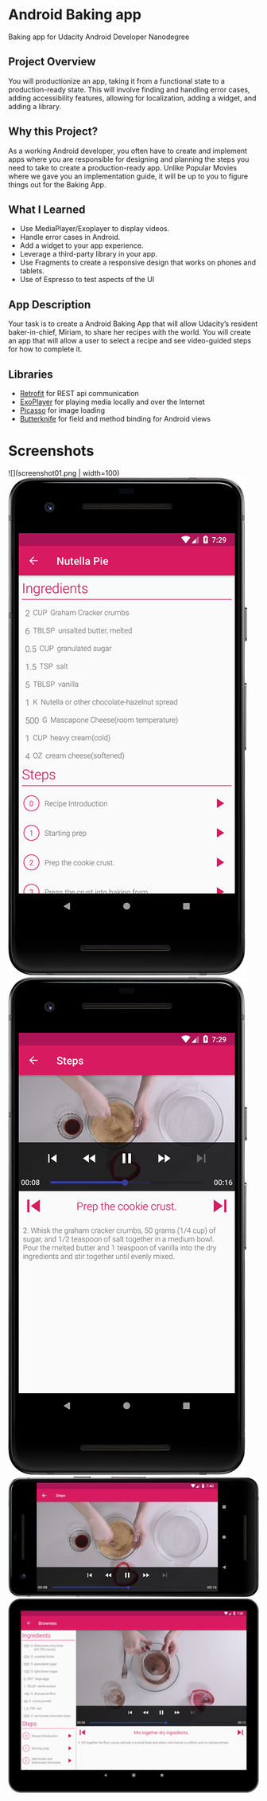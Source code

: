 # Android Baking app
Baking app for Udacity Android Developer Nanodegree

## Project Overview
You will productionize an app, taking it from a functional state to a production-ready state. This will involve finding and handling error cases, adding accessibility features, allowing for localization, adding a widget, and adding a library.

## Why this Project?
As a working Android developer, you often have to create and implement apps where you are responsible for designing and planning the steps you need to take to create a production-ready app. Unlike Popular Movies where we gave you an implementation guide, it will be up to you to figure things out for the Baking App.

## What I Learned
- Use MediaPlayer/Exoplayer to display videos.
- Handle error cases in Android.
- Add a widget to your app experience.
- Leverage a third-party library in your app.
- Use Fragments to create a responsive design that works on phones and tablets.
- Use of Espresso to test aspects of the UI

## App Description
Your task is to create a Android Baking App that will allow Udacity’s resident baker-in-chief, Miriam, to share her recipes with the world. You will create an app that will allow a user to select a recipe and see video-guided steps for how to complete it.

## Libraries
- [Retrofit](http://square.github.io/retrofit/) for REST api communication
- [ExoPlayer](https://github.com/google/ExoPlayer) for playing media locally and over the Internet
- [Picasso](http://square.github.io/picasso/) for image loading
- [Butterknife](https://jakewharton.github.io/butterknife/) for field and method binding for Android views

# Screenshots
![](screenshot01.png | width=100)
![](screenshot02.png)
![](screenshot03.png)
![](screenshot04.png)
![](screenshot05.png)
